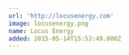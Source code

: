 ```yaml
---
url: 'http://locusenergy.com'
image: locusenergy.png
name: Locus Energy
added: 2015-05-14T15:53:49.000Z
---
```

